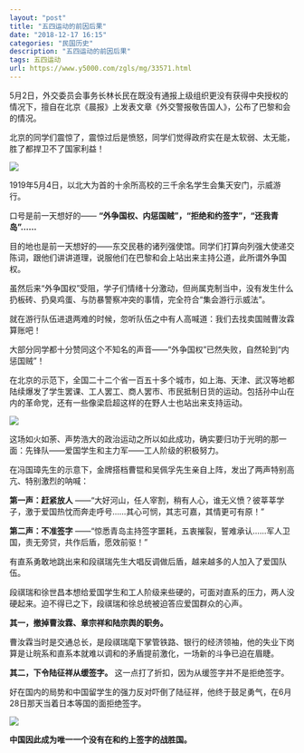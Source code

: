 ```yaml
---
layout: "post"
title: "五四运动的前因后果"
date: "2018-12-17 16:15"
categories: "民国历史"
description: "五四运动的前因后果"
tags: 五四运动
url: https://www.y5000.com/zgls/mg/33571.html
---
```






5月2日，外交委员会事务长林长民在既没有通报上级组织更没有获得中央授权的情况下，擅自在北京《晨报》上发表文章《外交警报敬告国人》，公布了巴黎和会的情况。

北京的同学们震惊了，震惊过后是愤怒，同学们觉得政府实在是太软弱、太无能，胜了都捍卫不了国家利益！

![](https://img.y5000.com/uploads/allimg/180925/15-1P92515104L62.jpg)

1919年5月4日，以北大为首的十余所高校的三千余名学生会集天安门，示威游行。

口号是前一天想好的—— **“外争国权、内惩国贼”，“拒绝和约签字”，“还我青岛”……**

目的地也是前一天想好的——东交民巷的诸列强使馆。同学们打算向列强大使递交陈词，跟他们讲讲道理，说服他们在巴黎和会上站出来主持公道，此所谓外争国权。

虽然后来“外争国权”受阻，学子们情绪十分激动，但尚属克制当中，没有发生什么扔板砖、扔臭鸡蛋、与防暴警察冲突的事情，完全符合“集会游行示威法”。

就在游行队伍进退两难的时候，忽听队伍之中有人高喊道：我们去找卖国贼曹汝霖算账吧！

大部分同学都十分赞同这个不知名的声音——“外争国权”已然失败，自然轮到“内惩国贼”！

在北京的示范下，全国二十二个省一百五十多个城市，如上海、天津、武汉等地都陆续爆发了学生罢课、工人罢工、商人罢市、市民抵制日货的运动。包括孙中山在内的革命党，还有一些像梁启超这样的在野人士也站出来支持运动。

![](https://img.y5000.com/uploads/allimg/180925/15-1P925151123260.jpg)

这场如火如荼、声势浩大的政治运动之所以如此成功，确实要归功于光明的那一面：先锋队——爱国学生和主力军——工人阶级的积极努力。

在冯国璋先生的示意下，金牌搭档曹锟和吴佩孚先生亲自上阵，发出了两声特别高亢、特别激烈的呐喊：

**第一声：赶紧放人** ——“大好河山，任人宰割，稍有人心，谁无义愤？彼莘莘学子，激于爱国热忱而奔走呼号……其心可悯，其志可嘉，其情更可有原！”

**第二声：不准签字** ——“惊悉青岛主持签字噩耗，五衷摧裂，誓难承认……军人卫国，责无旁贷，共作后盾，愿效前驱！”

有直系勇敢地跳出来和段祺瑞先生大唱反调做后盾，越来越多的人加入了爱国队伍。

段祺瑞和徐世昌本想给爱国学生和工人阶级来些硬的，可面对直系的压力，两人没硬起来。迫不得已之下，段祺瑞和徐总统被迫答应爱国群众的心声。

**其一，撤掉曹汝霖、章宗祥和陆宗舆的职务。**

曹汝霖当时是交通总长，是段祺瑞麾下掌管铁路、银行的经济领袖，他的失业下岗算是让皖系和直系本就难以调和的矛盾提前激化，一场新的斗争已迫在眉睫。

**其二，下令陆征祥从缓签字。** 这一点打了折扣，因为从缓签字并不是拒绝签字。

好在国内的局势和中国留学生的强力反对吓倒了陆征祥，他终于鼓足勇气，在6月28日那天当着日本等国的面拒绝签字。

![](https://img.y5000.com/uploads/allimg/180925/15-1P92515114a40.jpg)

**中国因此成为唯一一个没有在和约上签字的战胜国。**
